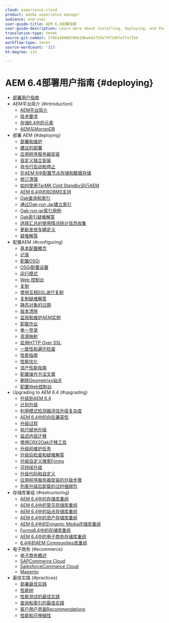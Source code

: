 ```yaml
---
cloud: experience-cloud
product: adobe experience manager
audience: end-user
user-guide-title: AEM 6.4部署指南
user-guide-description: Learn more about installing, deploying, and the architecture of Adobe Experience Manager 6.4, including our Adobe Managed Services cloud deployment.
translation-type: tm+mt
source-git-commit: 27db148008709e28bab42f25e79f530fe37affb4
workflow-type: tm+mt
source-wordcount: '323'
ht-degree: 11%

---
```



# AEM 6.4部署用户指南 {#deploying}

+ [部署用户指南](home.md)
+ AEM平台简介 {#introduction}
   + [AEM平台简介](platform.md)
   + [技术要求](technical-requirements.md)
   + [存储6.4中的元素](storage-elements-in-aem-6.md)
   + [AEM与MongoDB](aem-with-mongodb.md)
+ 部署 AEM {#deploying}
   + [部署和维护](deploy.md)
   + [建议的部署](recommended-deploys.md)
   + [应用程序服务器安装](application-server-install.md)
   + [自定义独立安装](custom-standalone-install.md)
   + [命令行启动和停止](command-line-start-and-stop.md)
   + [在AEM 6中配置节点存储和数据存储](data-store-config.md)
   + [修订清理](revision-cleanup.md)
   + [如何使用TarMK Cold Standby运行AEM](tarmk-cold-standby.md)
   + [AEM 6.4中的RDBMS支持](rdbms-support-in-aem.md)
   + [Oak查询和索引](queries-and-indexing.md)
   + [通过Oak-run Jar建立索引](indexing-via-the-oak-run-jar.md)
   + [Oak-run.jar索引用例](oak-run-indexing-usecases.md)
   + [Oak索引疑难解答](troubleshooting-oak-indexes.md)
   + [选择汇总的使用情况统计信息收集](opt-in-aggregated-usage-statistics.md)
   + [更新发放车辆定义](update-release-vehicle-definitions.md)
   + [疑难解答](troubleshooting.md)
+ 配置AEM {#configuring}
   + [基本配置概念](configuring.md)
   + [记录](configure-logging.md)
   + [配置OSGi](configuring-osgi.md)
   + [OSGi配置设置](osgi-configuration-settings.md)
   + [运行模式](configure-runmodes.md)
   + [Web 控制台](web-console.md)
   + [复制](replication.md)
   + [使用互相SSL进行复制](mssl-replication.md)
   + [复制疑难解答](troubleshoot-rep.md)
   + [静态对象的过期](expiration-static-objects.md)
   + [版本清除](version-purging.md)
   + [监视和维护AEM实例](monitoring-and-maintaining.md)
   + [卸载作业](offloading.md)
   + [单一登录](single-sign-on.md)
   + [资源映射](resource-mapping.md)
   + [启用HTTP Over SSL](/help/sites-administering/ssl-by-default.md)
   + [一致性和遍历检查](consistency-check.md)
   + [性能指南](performance-guidelines.md)
   + [性能优化](configuring-performance.md)
   + [资产性能指南](assets-performance-sizing.md)
   + [配置操作方法文章](ht-deploy.md)
   + [删除Geometrixx站点](removing-the-geometrixx-sites.md)
   + [配置Web控制台](configuring-web-console.md)
+ Upgrading to AEM 6.4 {#upgrading}
   + [升级到AEM 6.4](upgrade.md)
   + [计划升级](upgrade-planning.md)
   + [利用模式检测器评估升级复杂度](pattern-detector.md)
   + [AEM 6.4中的向后兼容性](backward-compatibility.md)
   + [升级过程](upgrade-procedure.md)
   + [执行就地升级](in-place-upgrade.md)
   + [延迟内容迁移](lazy-content-migration.md)
   + [使用CRX2Oak迁移工具](using-crx2oak.md)
   + [升级前维护任务](pre-upgrade-maintenance-tasks.md)
   + [升级后检查和疑难解答](post-upgrade-checks-and-troubleshooting.md)
   + [升级自定义搜索Forms](upgrading-custom-search-forms.md)
   + [可持续升级](sustainable-upgrades.md)
   + [升级代码和自定义](upgrading-code-and-customizations.md)
   + [应用程序服务器安装的升级步骤](app-server-upgrade.md)
   + [列表升级后卸载的过时捆绑包](obsolete-bundles.md)
+ 存储库重组 {#restructuring}
   + [AEM 6.4中的存储库重组](repository-restructuring.md)
   + [AEM 6.4中的常见存储库重组](all-repository-restructuring-in-aem-6-4.md)
   + [AEM 6.4中的站点存储库重组](sites-repository-restructuring-in-aem-6-4.md)
   + [AEM 6.4中的资产存储库重组](assets-repository-restructuring-in-aem-6-4.md)
   + [AEM 6.4中的Dynamic Media存储库重组](dynamicmedia-repository-restructuring-in-aem-6-4.md)
   + [Forms6.4中的存储库重组](forms-repository-restructuring-in-aem-6-4.md)
   + [AEM 6.4中的电子商务存储库重组](ecommerce-repository-restructuring-in-aem-6-4.md)
   + [6.4中的AEM Communities库重组](communities-repository-restructuring-in-aem-6-4.md)
+ 电子商务 {#ecommerce}
   + [电子商务概述](ecommerce.md)
   + [SAPCommerce Cloud](sap-commerce-cloud.md)
   + [SalesforceCommerce Cloud](https://github.com/adobe/commerce-salesforce)
   + [Magento](https://www.adobe.io/apis/experiencecloud/commerce-integration-framework/integrations.html#!AdobeDocs/commerce-cif-documentation/master/integrations/02-AEM-Magento.md)
+ 最佳实践 {#practices}
   + [部署最佳实践](best-practices.md)
   + [性能树](performance-tree.md)
   + [性能测试的最佳实践](best-practices-for-performance-testing.md)
   + [查询和索引的最佳实践](best-practices-for-queries-and-indexing.md)
   + [客户用户界面Recommendations](ui-recommendations.md)
   + [性能和可伸缩性](performance.md)


<!--

To be removed:
[Quickstart for AEM Screens](setting-up-a-basic-project-screens.md)
[Device Control Center](device-control-center.md)
[repository-restructuring-in-aem64](repository-restructuring-in-aem64.md)
[Web Console] (configuring-web-console.md)
[Configuring and Deploying AEM Screens](configuring-screens-introduction.md)
[Kickstart Guide](kickstart-for-aem-screens.md)
/help/sites/deploying/using/performance-lp.md
/help/sites-deploying/do-not-delete-performance-guidelines-pdf.md
/help/sites-deploying/removing-the-geometrixx-sites.md
/help/sites-deploying/consistency-check.md

Redirects:
[(Enabling HTTP Over SSL)](config-ssl.md) redirect to /content/help/en/experience-manager/6-4/sites-administering/ssl-by-default
-->
